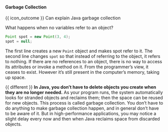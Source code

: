 <div id="title">

#### Garbage Collection

</div>

<span id="prereqs"></span>

<span id="outcomes">{{ icon_outcome }} Can explain Java garbage collection</span>

<div id="body">

What happens when no variables refer to an object?
```java
Point spot = new Point(3, 4);
spot = null;
```
The first line creates a new `Point` object and makes spot refer to it. The second line changes `spot` so that instead of referring to the object, it refers to nothing. If there are no references to an object, there is no way to access its attributes or invoke a method on it. From the programmer’s view, it ceases to exist. However it’s still present in the computer’s memory, taking up space.

{{ different }} **In Java, you don’t have to delete objects you create when they are no longer needed.** As your program runs, the system automatically looks for stranded objects and reclaims them; then the space can be reused for new objects. This process is called garbage collection. You don’t have to do anything to make garbage collection happen, and in general don’t have to be aware of it. But in high-performance applications, you may notice a slight delay every now and then when Java reclaims space from discarded objects.

</div>

<div id="extras">
</div>